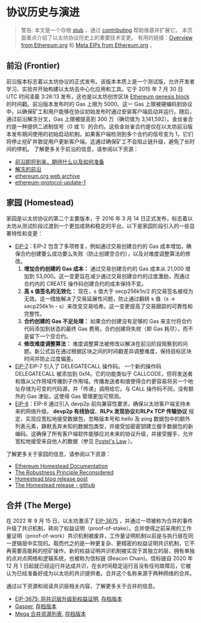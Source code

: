 # 协议历史与演进
> 警告: 本文是一个存根 [stub](https://en.wikipedia.org/wiki/Wikipedia:Stub) ，通过 [contributing](/contributing.md) 帮助维基并扩展它。
本页面重点介绍了以太坊协议历史上的重要技术变更。
有用的链接：[Overview from Ethereum.org](https://ethereum.org/en/history) 和 [Meta EIPs from Ethereum.org](https://eips.ethereum.org/meta) 。
## 前沿 (Frontier)
前沿版本标志着以太坊协议的正式发布。该版本本质上是一个测试版，允许开发者学习、实验并开始构建以太坊去中心化应用和工具。它于 2015 年 7 月 30 日 UTC 时间凌晨 3:26:13 发布，这也是以太坊创世区块 [Ethereum genesis block](https://etherscan.io/block/0) 的时间戳。前沿版本发布时的 Gas 上限为 5000。这一 Gas 上限被硬编码到协议中，以确保矿工和用户能够在协议初始发布时通过安装客户端启动并运行。随后，通过前沿解冻分叉，Gas 上限被提高到 300 万（确切值为 3,141,592）。金丝雀合约是一种提供二进制信号（0 或 1）的合约。这些金丝雀合约是仅在以太坊前沿版本发布期间使用的初始启动机制。如果客户端检测到多个合约的信号变为 1，它们将停止挖矿并敦促用户更新客户端。这通过确保矿工不会阻止链升级，避免了长时间的停机。
了解更多关于前沿的信息，请参阅以下资源：
- [前沿即将到来，期待什么以及如何准备](https://blog.ethereum.org/2015/07/22/frontier-is-coming-what-to-expect-and-how-to-prepare)
- [解冻的前沿](https://blog.ethereum.org/2015/08/04/the-thawing-frontier)
- [ethereum.org web archive](https://web.archive.org/web/20150802035735/https://www.ethereum.org/)
- [ethereum-protocol-update-1](https://blog.ethereum.org/2015/08/04/ethereum-protocol-update-1)
## 家园 (Homestead)
家园是以太坊协议的第二个主要版本，于 2016 年 3 月 14 日正式发布，标志着以太坊从测试阶段过渡到一个更加成熟和稳定的平台。以下是家园阶段引入的一些显著特性和变更：
- [EIP-2](https://github.com/ethereum/EIPs/blob/master/EIPS/eip-2.md)：EIP-2 包含了多项修复，例如通过交易创建合约的 Gas 成本增加，确保合约创建要么成功要么失败（防止创建空合约），以及对难度调整算法的修改。
  1. **增加合约创建的 Gas 成本：**
通过交易创建合约的 Gas 成本从 21,000 增加到 53,000。这一变更旨在减少通过交易创建合约的过度激励，而通过合约内的 CREATE 操作码创建合约的成本保持不变。
  2. **高 s 值签名的无效化：**
现在，s 值大于 secp256k1n/2 的交易签名被视为无效。这一措施解决了交易延展性问题，防止通过翻转 s 值（s -> secp256k1n - s）来改变交易哈希。这一变更提高了交易跟踪的可靠性和完整性。
  3. **合约创建的 Gas 不足处理：**
如果合约创建没有足够的 Gas 来支付将合约代码添加到状态的最终 Gas 费用，合约创建将失败（即 Gas 耗尽），而不是留下一个空合约。
  5. **修改难度调整算法：**
难度调整算法被修改以解决在前沿阶段观察到的问题。新公式旨在通过根据区块之间的时间戳差异调整难度，保持目标区块时间并防止过度偏差。
- [EIP-7](https://github.com/ethereum/EIPs/blob/master/EIPS/eip-7.md):EIP-7 引入了 DELEGATECALL 操作码。
  一个新的操作码 DELEGATECALL 被添加到 0xf4。它的功能类似于 CALLCODE，但将发送者和值从父作用域传播到子作用域。传播发送者和值使得合约更容易将另一个地址存储为可变的代码源，并「传递」调用给它。与 CALL 操作码不同，没有额外的 Gas 津贴，这使得 Gas 管理更加可预测。
- [EIP-8](https://github.com/ethereum/EIPs/blob/master/EIPS/eip-8.md)：EIP-8 通过引入 devp2p 前向兼容性要求，确保以太坊客户端支持未来的网络升级。
  **devp2p 有线协议**、**RLPx 发现协议**和**RLPx TCP 传输协议** 规定，实现应宽松地接受数据包，忽略版本号和 hello 及 ping 数据包中的额外列表元素，静默丢弃未知的数据包类型，并接受加密密钥建立握手数据包的新编码。这确保了所有客户端软件能够应对未来的协议升级，并接受握手，允许宽松地接受来自他人的数据（参见 [Postel's Law](https://en.wikipedia.org/wiki/Robustness_principle) ）。
  
了解更多关于家园的信息，请参阅以下资源：
- [Ethereum Homestead Documentation](https://readthedocs.org/projects/ethereum-homestead/downloads/pdf/latest/)
- [The Robustness Principle Reconsidered](https://queue.acm.org/detail.cfm?id=1999945)
- [Homestead blog release post](https://blog.ethereum.org/2016/02/29/homestead-release)
- [The Homestead release - github](https://github.com/ethereum/homestead-guide/blob/master/source/introduction/the-homestead-release.rst)

## 合并 (The Merge)

在 2022 年 9 月 15 日，以太坊激活了 [EIP-3675](https://eips.ethereum.org/EIPS/eip-3675) ，并通过一项被称为合并的事件升级了共识机制，转向了权益证明（proof-of-stake）。合并使得之前采用的工作量证明（proof-of-work）共识机制被废弃，工作量证明机制以前是与执行层在同一逻辑层中实现的。取而代之的是一种更复杂、更精密的权益证明共识机制，它不再需要高能耗的挖矿操作。新的权益证明共识机制被实现于其独立的层，拥有单独的点对点网络和逻辑系统，也被称为信标链 (Beacon Chain)。信标链自 2020 年 12 月 1 日起就已经运行并达成共识，在长时间稳定运行且没有任何故障后，它被认为已经准备好成为以太坊的共识提供者。合并这个名称来源于两种网络的合并。

通过以下资源和阅读共识层相关内容，了解更多关于合并的信息。
 - [EIP-3675: 将共识层升级到权益证明](https://eips.ethereum.org/EIPS/eip-3675), [存档版本](https://web.archive.org/web/20240213102133/https://eips.ethereum.org/EIPS/eip-3675)
- [Gasper](https://ethereum.org/developers/docs/consensus-mechanisms/pos/gasper), [存档版本](https://web.archive.org/web/20240214225630/https://ethereum.org/developers/docs/consensus-mechanisms/pos/gasper)
- [Mega 合并资源列表](https://notes.ethereum.org/@MarioHavel/merge-resources), [存档版本](https://web.archive.org/web/20240302082121/https://notes.ethereum.org/@MarioHavel/merge-resources)
